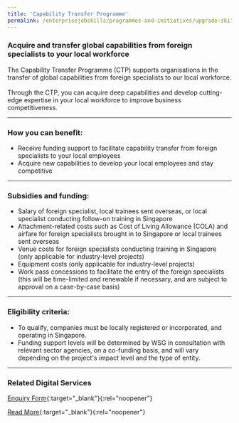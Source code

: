 ```yaml
---
title: 'Capability Transfer Programme'
permalink: /enterprisejobskills/programmes-and-initiatives/upgrade-skills/capability-transfer-programme/
---
```


### Acquire and transfer global capabilities from foreign specialists to your local workforce

The Capability Transfer Programme (CTP) supports organisations in the transfer of global capabilities from foreign specialists to our local workforce.<br><br>Through the CTP, you can acquire deep capabilities and develop cutting-edge expertise in your local workforce to improve business competitiveness.

---

### How you can benefit:

<ul><li> Receive funding support to facilitate capability transfer from foreign specialists to your local employees<br></li><li>Acquire new capabilities to develop your local employees and stay competitive</li></ul>

---

### Subsidies and funding:

<ul><li> Salary of foreign specialist, local trainees sent overseas, or local specialist conducting follow-on training in Singapore<br></li><li>Attachment-related costs such as Cost of Living Allowance (COLA) and airfare for foreign specialists brought in to Singapore or local trainees sent overseas<br></li><li>Venue costs for foreign specialists conducting training in Singapore (only applicable for industry-level projects)<br></li><li>Equipment costs (only applicable for industry-level projects)<br></li><li>Work pass concessions to facilitate the entry of the foreign specialists (this will be time-limited and renewable if necessary, and are subject to approval on a case-by-case basis)</li></ul>

---

### Eligibility criteria:

<ul><li> To qualify, companies must be locally registered or incorporated, and operating in Singapore.<br></li><li>Funding support levels will be determined by WSG in consultation with relevant sector agencies, on a co-funding basis, and will vary depending on the project's impact level and the type of entity.</li></ul>

---

### Related Digital Services

[Enquiry Form](https://form.gov.sg/#!/5e128f348967b800114ce47c){:target="_blank"}{:rel="noopener"}

[Read More](https://www.wsg.gov.sg/programmes-and-initiatives/capability-transfer-programme.html){:target="_blank"}{:rel="noopener"}
